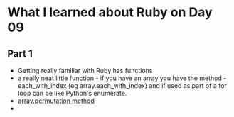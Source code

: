 # What I learned about Ruby on Day 09

## Part 1
- Getting really familiar with Ruby has functions
- a really neat little function - if you have an array you have the method - each_with_index (eg array.each_with_index) and if used as part of a for loop can be like Python's enumerate. 
- [array.permutation method](https://www.rubydoc.info/stdlib/core/Array:permutation)
- 
